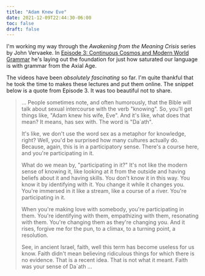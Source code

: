 ```yaml
---
title: "Adam Knew Eve"
date: 2021-12-09T22:44:30-06:00
toc: false
draft: false
---
```


I'm working my way through the _Awakening from the Meaning Crisis_ series by John Vervaeke. In [Episode 3: Continuous Cosmos and Modern World Grammar](https://youtu.be/C1AaqD8t3pk) he's laying out the foundation for just how saturated our language is with grammar from the Axial Age. 

The videos have been _absolutely fascinating_ so far. I'm quite thankful that he took the time to makes these lectures and put them online. The snippet below is a quote from Episode 3. It was too beautiful not to share.

<!--more-->

> ... People sometimes note, and often humorously, that the Bible will talk about sexual intercourse with the verb "knowing". So, you'll get things like, "Adam knew his wife, Eve". And it's like, what does that mean? It means, has sex with. The word is "Da`ath".
>
> It's like, we don't use the word sex as a metaphor for knowledge, right? Well, you'd be surprised how many cultures actually do. Because, again, this is in a participatory sense. There's a course here, and you're participating in it.
>
> What do we mean by, "participating in it?" It's not like the modern sense of knowing it, like looking at it from the outside and having beliefs about it and having skills. You don't know it in this way. You know it by identifying with it. You change it while it changes you. You're immersed in it like a stream, like a course of a river. You're participating in it.
>
> When you're making love with somebody, you're participating in them. You're identifying with them, empathizing with them, resonating with them. You're changing them as they're changing you. And it rises, forgive me for the pun, to a climax, to a turning point, a resolution.
>
> See, in ancient Israel, faith, well this term has become useless for us know. Faith didn't mean believing ridiculous things for which there is no evidence. That is a recent idea. That is not what it meant. Faith was your sense of Da`ath ...
